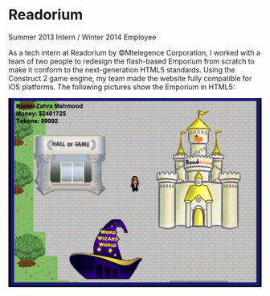 Readorium
=========

Summer 2013 Intern / Winter 2014 Employee

As a tech intern at Readorium by ©Mtelegence Corporation, I worked with a team of two people to redesign the flash-based Emporium from scratch to make it conform to the next-generation HTML5 standards. Using the Construct 2 game engine, my team made the website fully compatible for iOS platforms. The following pictures show the Emporium in HTML5: 

![alt tag](./ReadoriumScreenshots/Emporium.png)
